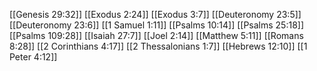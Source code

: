 [[Genesis 29:32]]
[[Exodus 2:24]]
[[Exodus 3:7]]
[[Deuteronomy 23:5]]
[[Deuteronomy 23:6]]
[[1 Samuel 1:11]]
[[Psalms 10:14]]
[[Psalms 25:18]]
[[Psalms 109:28]]
[[Isaiah 27:7]]
[[Joel 2:14]]
[[Matthew 5:11]]
[[Romans 8:28]]
[[2 Corinthians 4:17]]
[[2 Thessalonians 1:7]]
[[Hebrews 12:10]]
[[1 Peter 4:12]]
